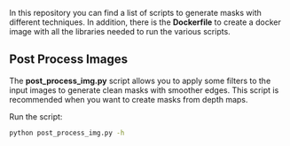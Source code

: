 In this repository you can find a list of scripts to generate masks with different techniques. In addition, there is the **Dockerfile** to create a docker image with all the libraries needed to run the various scripts.
## Post Process Images
The **post_process_img.py** script allows you to apply some filters to the input images to generate clean masks with smoother edges. This script is recommended when you want to create masks from depth maps.

Run the script:
```sh
python post_process_img.py -h
```